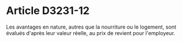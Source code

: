 # Article D3231-12

  
Les avantages en nature, autres que la nourriture ou le logement, sont évalués d'après leur valeur réelle, au prix de revient pour l'employeur.